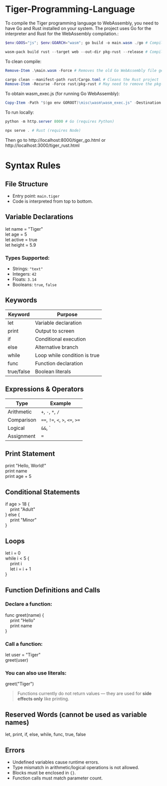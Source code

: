 # Tiger-Programming-Language
 
To compile the Tiger programming language to WebAssembly, you need to have Go and Rust installed on your system. The project uses Go for the interpreter and Rust for the WebAssembly compilation.:
```powershell
$env:GOOS="js"; $env:GOARCH="wasm"; go build -o main.wasm ./go # Compiles Go to WebAssembly
```
```powershell
wasm-pack build rust --target web --out-dir pkg-rust --release # Compiles Rust to WebAssembly
```


To clean compile:
```powershell
Remove-Item .\main.wasm -Force # Removes the old Go WebAssembly file generated from go
```
```powershell
cargo clean --manifest-path rust/Cargo.toml # Cleans the Rust project
Remove-Item -Recurse -Force rust/pkg-rust # May need to remove the pkg-rust folder if it exists
```

To obtain wasm_exec.js (for running Go WebAssembly):
```powershell
Copy-Item -Path "$(go env GOROOT)\misc\wasm\wasm_exec.js" -Destination ".\wasm_exec.js"
```

To run locally:
```powershell
python -m http.server 8000 # Go (requires Python)
```
```powershell
npx serve . # Rust (requires Node)
```
Then go to http://localhost:8000/tiger_go.html or http://localhost:3000/tiger_rust.html

# Syntax Rules

## File Structure
- Entry point: `main.tiger`
- Code is interpreted from top to bottom.

## Variable Declarations
let name = "Tiger"  
let age = 5  
let active = true  
let height = 5.9

### Types Supported:
- Strings: `"text"`
- Integers: `42`
- Floats: `3.14`
- Booleans: `true`, `false`

## Keywords
| Keyword     | Purpose                          |
|-------------|----------------------------------|
| let         | Variable declaration             |
| print       | Output to screen                 |
| if          | Conditional execution            |
| else        | Alternative branch               |
| while       | Loop while condition is true     |
| func        | Function declaration             |
| true/false  | Boolean literals                 |

## Expressions & Operators
| Type           | Example                             |
|----------------|-------------------------------------|
| Arithmetic     | `+`, `-`, `*`, `/`                  |
| Comparison     | `==`, `!=`, `<`, `>`, `<=`, `>=`    |
| Logical        | `&&`, `||`, `!`                     |
| Assignment     | `=`                                 |

## Print Statement
print "Hello, World!"  
print name  
print age + 5

## Conditional Statements
if age > 18 {  
&nbsp;&nbsp;&nbsp;&nbsp;print "Adult"  
} else {  
&nbsp;&nbsp;&nbsp;&nbsp;print "Minor"  
}

## Loops
let i = 0  
while i < 5 {  
&nbsp;&nbsp;&nbsp;&nbsp;print i  
&nbsp;&nbsp;&nbsp;&nbsp;let i = i + 1  
}

## Function Definitions and Calls

### Declare a function:
func greet(name) {  
&nbsp;&nbsp;&nbsp;&nbsp;print "Hello"  
&nbsp;&nbsp;&nbsp;&nbsp;print name  
}

### Call a function:
let user = "Tiger"  
greet(user)

### You can also use literals:
greet("Tiger")

> Functions currently do not return values — they are used for **side effects only** like printing.

## Reserved Words (cannot be used as variable names)
let, print, if, else, while, func, true, false

## Errors
- Undefined variables cause runtime errors.
- Type mismatch in arithmetic/logical operations is not allowed.
- Blocks must be enclosed in `{}`.
- Function calls must match parameter count.

